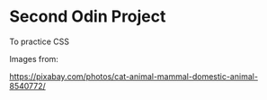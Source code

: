 ﻿# Second Odin Project

To practice CSS

Images from:

https://pixabay.com/photos/cat-animal-mammal-domestic-animal-8540772/